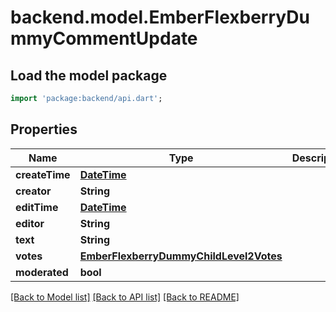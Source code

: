 # backend.model.EmberFlexberryDummyCommentUpdate

## Load the model package
```dart
import 'package:backend/api.dart';
```

## Properties
Name | Type | Description | Notes
------------ | ------------- | ------------- | -------------
**createTime** | [**DateTime**](DateTime.md) |  | [optional] 
**creator** | **String** |  | [optional] 
**editTime** | [**DateTime**](DateTime.md) |  | [optional] 
**editor** | **String** |  | [optional] 
**text** | **String** |  | [optional] 
**votes** | [**EmberFlexberryDummyChildLevel2Votes**](EmberFlexberryDummyChildLevel2Votes.md) |  | [optional] 
**moderated** | **bool** |  | [optional] 

[[Back to Model list]](../README.md#documentation-for-models) [[Back to API list]](../README.md#documentation-for-api-endpoints) [[Back to README]](../README.md)



